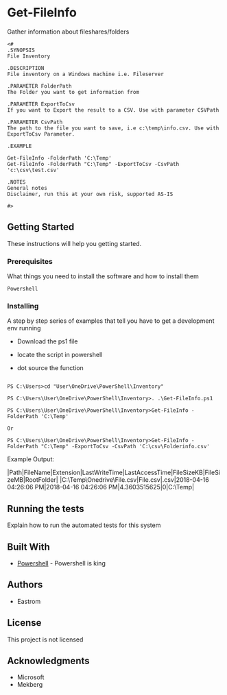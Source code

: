 # Get-FileInfo
Gather information about fileshares/folders

    <#
    .SYNOPSIS
    File Inventory
    
    .DESCRIPTION
    File inventory on a Windows machine i.e. Fileserver
    
    .PARAMETER FolderPath
    The Folder you want to get information from

    .PARAMETER ExportToCsv
    If you want to Export the result to a CSV. Use with parameter CSVPath

    .PARAMETER CsvPath
    The path to the file you want to save, i.e c:\temp\info.csv. Use with ExportToCsv Parameter.
    
    .EXAMPLE
    
    Get-FileInfo -FolderPath 'C:\Temp'
    Get-FileInfo -FolderPath "C:\Temp" -ExportToCsv -CsvPath 'c:\csv\test.csv'
    
    .NOTES
    General notes
    Disclaimer, run this at your own risk, supported AS-IS
    
    #>
    

## Getting Started

These instructions will help you getting started. 

### Prerequisites

What things you need to install the software and how to install them

```
Powershell
```

### Installing

A step by step series of examples that tell you have to get a development env running

* Download the ps1 file

* locate the script in powershell

* dot source the function

```

PS C:\Users>cd "User\OneDrive\PowerShell\Inventory"

PS C:\Users\User\OneDrive\PowerShell\Inventory>. .\Get-FileInfo.ps1

PS C:\Users\User\OneDrive\PowerShell\Inventory>Get-FileInfo -FolderPath 'C:\Temp'

Or

PS C:\Users\User\OneDrive\PowerShell\Inventory>Get-FileInfo -FolderPath "C:\Temp" -ExportToCsv -CsvPath 'C:\csv\Folderinfo.csv'

```
Example Output:

|Path|FileName|Extension|LastWriteTime|LastAccessTime|FileSizeKB|FileSizeMB|RootFolder|
|C:\Temp\Onedrive\File.csv|File.csv|.csv|2018-04-16 04:26:06 PM|2018-04-16 04:26:06 PM|4.3603515625|0|C:\Temp|


## Running the tests

Explain how to run the automated tests for this system

## Built With

* [Powershell](https://docs.microsoft.com/en-us/powershell/scripting/powershell-scripting?view=powershell-6) - Powershell is king




## Authors

* Eastrom


## License

This project is not licensed

## Acknowledgments

* Microsoft
* Mekberg

